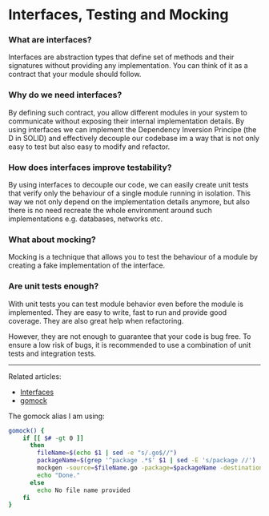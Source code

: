 # Interfaces, Testing and Mocking


### What are interfaces?

Interfaces are abstraction types that define set of methods and their signatures without providing any implementation.
You can think of it as a contract that your module should follow.


### Why do we need interfaces?

By defining such contract, you allow different modules in your system to communicate without exposing their internal implementation details.
By using interfaces we can implement the Dependency Inversion Principe (the D in SOLID) and effectively decouple our codebase im a way that is not only easy to test but also easy to modify and refactor.


### How does interfaces improve testability?

By using interfaces to decouple our code, we can easily create unit tests that verify only the behaviour of a single module running in isolation. This way we not only depend on the implementation details anymore, but also there is no need recreate the whole environment around such implementations e.g. databases, networks etc.


### What about mocking?

Mocking is a technique that allows you to test the behaviour of a module by creating a fake implementation of the interface.


### Are unit tests enough?
With unit tests you can test module behavior even before the module is implemented. They are easy to write, fast to run and provide good coverage. They are also great help when refactoring.

However, they are not enough to guarantee that your code is bug free. To ensure a low risk of bugs, it is recommended to use a combination of unit tests and integration tests. 

----

Related articles:

- [Interfaces](https://golang.org/doc/effective_go.html#interfaces)
- [gomock](https://github.com/uber-go/mock)

The gomock alias I am using:

```bash
gomock() {
    if [[ $# -gt 0 ]]
      then
        fileName=$(echo $1 | sed -e "s/.go$//")
        packageName=$(grep '^package .*$' $1 | sed -E 's/package //')
        mockgen -source=$fileName.go -package=$packageName -destination=${fileName}_mock.go
        echo "Done."
      else
        echo No file name provided
    fi
}
```

